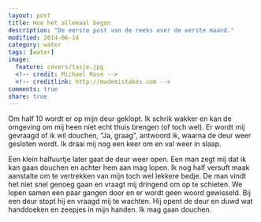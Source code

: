 ```yaml
---
layout: post
title: Hoe het allemaal begon
description: "De eerste post van de reeks over de eerste maand."
modified: 2014-06-14
category: water
tags: [water]
image:
  feature: covers/tasje.jpg
  <!-- credit: Michael Rose -->
  <!-- creditlink: http://mademistakes.com -->
comments: true
share: true
---
```


Om half 10 wordt er op mijn deur geklopt. Ik schrik wakker en kan de omgeving om mij heen niet echt thuis brengen (of toch wel). Er wordt mij gevraagd of ik wil douchen, "Ja, graag", antwoord ik, waarna de deur weer gesloten wordt. Ik draai mij nog een keer om en val weer in slaap.

Een klein halfuurtje later gaat de deur weer open. Een man zegt mij dat ik kan gaan douchen en achter hem aan mag lopen. Ik nog half versuft maak aanstalte om te vertrekken van mijn toch wel lekkere bedje. De man vindt het niet snel genoeg gaan en vraagt mij dringend om op te schieten. We lopen samen een paar gangen door en er wordt geen woord gewisseld. Bij een deur stopt hij en vraagd mij te wachten. Hij opent de deur en duwd wat handdoeken en zeepjes in mijn handen. Ik mag gaan douchen.
